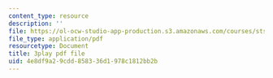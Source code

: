 ```yaml
---
content_type: resource
description: ''
file: https://ol-ocw-studio-app-production.s3.amazonaws.com/courses/sts-050-the-history-of-mit-spring-2011/4e8df9a29cdd858336d1978c1812bb2b_Fw92I_zpmRU.pdf
file_type: application/pdf
resourcetype: Document
title: 3play pdf file
uid: 4e8df9a2-9cdd-8583-36d1-978c1812bb2b
---
```

